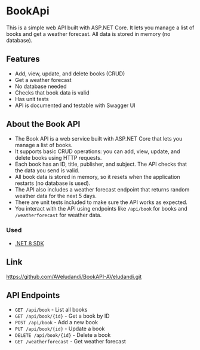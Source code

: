 # BookApi

This is a simple web API built with ASP.NET Core. It lets you manage a list of books and get a weather forecast. All data is stored in memory (no database).

## Features

- Add, view, update, and delete books (CRUD)
- Get a weather forecast
- No database needed
- Checks that book data is valid
- Has unit tests
- API is documented and testable with Swagger UI

## About the Book API

- The Book API is a web service built with ASP.NET Core that lets you manage a list of books.
- It supports basic CRUD operations: you can add, view, update, and delete books using HTTP requests.
- Each book has an ID, title, publisher, and subject. The API checks that the data you send is valid.
- All book data is stored in memory, so it resets when the application restarts (no database is used).
- The API also includes a weather forecast endpoint that returns random weather data for the next 5 days.
- There are unit tests included to make sure the API works as expected.
- You interact with the API using endpoints like `/api/book` for books and `/weatherforecast` for weather data.

### Used

- [.NET 8 SDK](https://dotnet.microsoft.com/download/dotnet/8.0)

## Link

https://github.com/AVeludandi/BookAPI-AVeludandi.git  

## API Endpoints

- `GET /api/book` - List all books
- `GET /api/book/{id}` - Get a book by ID
- `POST /api/book` - Add a new book
- `PUT /api/book/{id}` - Update a book
- `DELETE /api/book/{id}` - Delete a book
- `GET /weatherforecast` - Get weather forecast
	